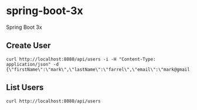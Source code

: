 # spring-boot-3x
Spring Boot 3x


## Create User

```
curl http://localhost:8080/api/users -i -H "Content-Type: application/json" -d {\"firstName\":\"mark\",\"lastName\":\"farrel\",\"email\":\"mark@gmail.com\"}
```

## List Users
```
curl http://localhost:8080/api/users
```

